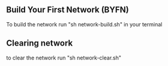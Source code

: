 ## Build Your First Network (BYFN)


To build the network run "sh network-build.sh" in your terminal

## Clearing network 

to clear the network run "sh network-clear.sh" 
